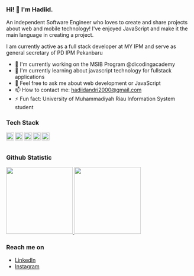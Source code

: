 ### Hi! 👋 I'm Hadiid.

An independent Software Engineer who loves to create and share projects about web and mobile technology! I've enjoyed JavaScript and make it the main language in creating a project.

I am currently active as a full stack developer at MY IPM and serve as general secretary of PD IPM Pekanbaru

- 🔭 I'm currently working on the MSIB Program @dicodingacademy
- 🌱 I'm currently learning about javascript technology for fullstack applications
- 💬 Feel free to ask me about web development or JavaScript
- 📫 How to contact me: hadiidandri2000@gmail.com
- ⚡ Fun fact: University of Muhammadiyah Riau Information System student

### Tech Stack
  <a href="#"><img align="left" alt="JavaScript" title="JavaScript" width="21px" src="https://upload.wikimedia.org/wikipedia/commons/9/99/Unofficial_JavaScript_logo_2.svg" /></a>
  <a href="https://nodejs.org/"><img align="left" alt="NodeJS" title="NodeJS" width="21px" src="https://seeklogo.com/images/N/nodejs-logo-FBE122E377-seeklogo.com.png" /></a>
  <a href="https://reactjs.org/"><img align="left" alt="React" title="React" width="21px" src="https://cdn.worldvectorlogo.com/logos/react-2.svg" /></a>
  <a href="https://www.php.net/"><img align="left" alt="php" title="php" width="21px" src="https://img.icons8.com/officel/256/php-logo.png" /></a>
  <a href="https://laravel.com/"><img align="left" alt="laravel" title="laravel" width="21px" src="https://cdn.worldvectorlogo.com/logos/laravel-2.svg" /></a>
  <br>
  <br>
  
### Github Statistic
<p align="left">
<a href="https://github.com/hadiid-studentcode">
  <img height="180em" src="https://github-readme-stats-eight-theta.vercel.app/api?username=dimasmds&show_icons=true&theme=algolia&include_all_commits=true&count_private=true"/>
  <img height="180em" src="https://github-readme-stats-eight-theta.vercel.app/api/top-langs/?username=dimasmds&layout=compact&langs_count=8&theme=algolia"/>
</a>
</p>

### Reach me on
- <a href="https://www.linkedin.com/in/hadiid-andri-yulison-984a69200/">LinkedIn</a>
- <a href="https://www.instagram.com/hadiidandriy12/?hl=id">Instagram</a>
